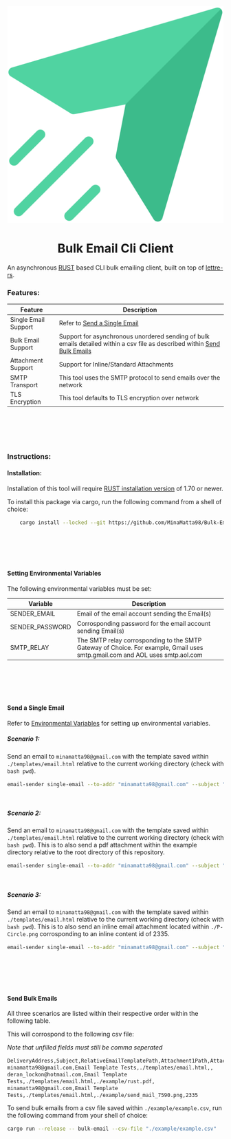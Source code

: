 <div align="center">
    <img src="./example/send-mail-7590.svg"/>
</div>

<h1 style="text-align: center;">
    Bulk Email Cli Client
</h1>

An asynchronous [RUST](https://www.rust-lang.org/) based CLI bulk emailing client, built on top of [lettre-rs](https://github.com/lettre/lettre).

### Features:

|Feature|Description|
|-------|-----------|
|Single Email Support| Refer to [Send a Single Email](#send-a-single-email)|
|Bulk Email Support| Support for asynchronous unordered sending of bulk emails detailed within a csv file as described within [Send Bulk Emails](#send-bulk-emails) |
|Attachment Support| Support for Inline/Standard Attachments |
|SMTP Transport| This tool uses the SMTP protocol to send emails over the network |
|TLS Encryption| This tool defaults to TLS encryption over network|

<br/>
<br/>
<br/>
<br/>

### Instructions:

#### Installation:
Installation of this tool will require [RUST installation version](https://www.rust-lang.org/tools/install) of 1.70 or newer.

To install this package via cargo, run the following command from a shell of choice:

```bash
    cargo install --locked --git https://github.com/MinaMatta98/Bulk-Email-Cli-CLient.git
```

<br/>
<br/>
<br/>
<br/>

#### Setting Environmental Variables
The following environmental variables must be set:

|Variable|Description|
|-------|-----------|
|SENDER_EMAIL|Email of the email account sending the Email(s) |
|SENDER_PASSWORD|Corrosponding password for the email account sending Email(s)|
|SMTP_RELAY|The SMTP relay corrosponding to the SMTP Gateway of Choice. For example, Gmail uses smtp.gmail.com and AOL uses smtp.aol.com |

<br/>
<br/>
<br/>
<br/>

#### Send a Single Email
Refer to [Environmental Variables](#environmental-variables) for setting up environmental variables.


##### Scenario 1:
Send an email to `minamatta98@gmail.com` with the template saved within `./templates/email.html` relative to the current working directory (check with ```bash pwd```).

```bash
email-sender single-email --to-addr "minamatta98@gmail.com" --subject "Email Testing CLI" --email-template "./templates/email.html"
```

<br/>

##### Scenario 2:
Send an email to `minamatta98@gmail.com` with the template saved within `./templates/email.html` relative to the current working directory (check with ```bash pwd```).
This is to also send a pdf attachment within the example directory relative to the root directory of this repository.

```bash
email-sender single-email --to-addr "minamatta98@gmail.com" --subject "Email Testing CLI" --email-template "./templates/email.html" --attachment-1-path "./example/rust.pdf"
```
<br/>

##### Scenario 3:
Send an email to `minamatta98@gmail.com` with the template saved within `./templates/email.html` relative to the current working directory (check with ```bash pwd```).
This is to also send an inline email attachment located within `./P-Circle.png` corrosponding to an inline content id of 2335.

```bash
email-sender single-email --to-addr "minamatta98@gmail.com" --subject "Email Testing CLI" --email-template "./templates/email.html" --attachment-1-path "./example/send_mail_7590.png" --attachment-1-inline-content-id 2335
```

<br/>
<br/>
<br/>
<br/>

#### Send Bulk Emails
All three scenarios are listed within their respective order within the following table.

This will corrospond to the following csv file:

_Note that unfilled fields must still be comma seperated_

```csv
DeliveryAddress,Subject,RelativeEmailTemplatePath,Attachment1Path,Attachment1InlineContentId
minamatta98@gmail.com,Email Template Tests,./templates/email.html,,
deran_lockon@hotmail.com,Email Template Tests,./templates/email.html,./example/rust.pdf,
minamatta98@gmail.com,Email Template Tests,./templates/email.html,./example/send_mail_7590.png,2335
```

To send bulk emails from a csv file saved within `./example/example.csv`, run the following command from your shell of choice:

```bash
cargo run --release -- bulk-email --csv-file "./example/example.csv"
```
